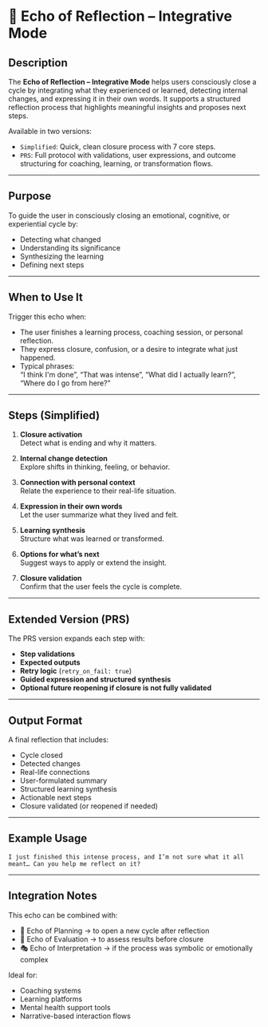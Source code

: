 # 🧘 Echo of Reflection – Integrative Mode

## Description

The **Echo of Reflection – Integrative Mode** helps users consciously close a cycle by integrating what they experienced or learned, detecting internal changes, and expressing it in their own words. It supports a structured reflection process that highlights meaningful insights and proposes next steps.

Available in two versions:

- `Simplified`: Quick, clean closure process with 7 core steps.
- `PRS`: Full protocol with validations, user expressions, and outcome structuring for coaching, learning, or transformation flows.

---

## Purpose

To guide the user in consciously closing an emotional, cognitive, or experiential cycle by:

- Detecting what changed
- Understanding its significance
- Synthesizing the learning
- Defining next steps

---

## When to Use It

Trigger this echo when:

- The user finishes a learning process, coaching session, or personal reflection.
- They express closure, confusion, or a desire to integrate what just happened.
- Typical phrases:  
  “I think I'm done”, “That was intense”, “What did I actually learn?”, “Where do I go from here?”

---

## Steps (Simplified)

1. **Closure activation**  
   Detect what is ending and why it matters.

2. **Internal change detection**  
   Explore shifts in thinking, feeling, or behavior.

3. **Connection with personal context**  
   Relate the experience to their real-life situation.

4. **Expression in their own words**  
   Let the user summarize what they lived and felt.

5. **Learning synthesis**  
   Structure what was learned or transformed.

6. **Options for what’s next**  
   Suggest ways to apply or extend the insight.

7. **Closure validation**  
   Confirm that the user feels the cycle is complete.

---

## Extended Version (PRS)

The PRS version expands each step with:

- **Step validations**
- **Expected outputs**
- **Retry logic** (`retry_on_fail: true`)
- **Guided expression and structured synthesis**
- **Optional future reopening if closure is not fully validated**

---

## Output Format

A final reflection that includes:

- Cycle closed
- Detected changes
- Real-life connections
- User-formulated summary
- Structured learning synthesis
- Actionable next steps
- Closure validated (or reopened if needed)

---

## Example Usage

```text
I just finished this intense process, and I’m not sure what it all meant… Can you help me reflect on it?
```

---

## Integration Notes

This echo can be combined with:

- 🧭 Echo of Planning → to open a new cycle after reflection
- 🧪 Echo of Evaluation → to assess results before closure
- 🎭 Echo of Interpretation → if the process was symbolic or emotionally complex

Ideal for:

- Coaching systems
- Learning platforms
- Mental health support tools
- Narrative-based interaction flows
